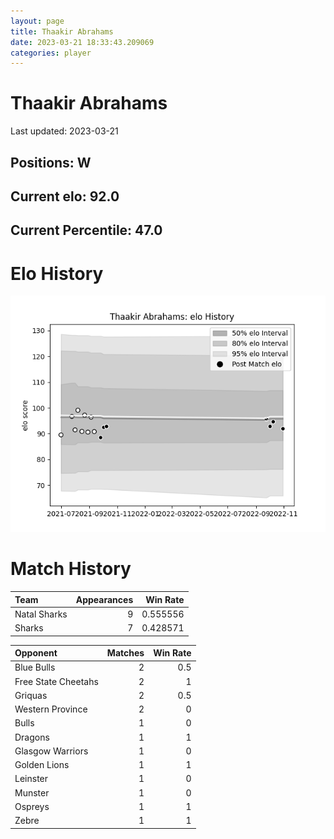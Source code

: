 ```yaml
---  
layout: page  
title: Thaakir Abrahams  
date: 2023-03-21 18:33:43.209069  
categories: player  
---
```

# Thaakir Abrahams


Last updated: 2023-03-21
## Positions: W

## Current elo: 92.0

## Current Percentile: 47.0

# Elo History


![elo history](history_ThaakirAbrahams.png)
# Match History


| Team         |   Appearances |   Win Rate |
|:-------------|--------------:|-----------:|
| Natal Sharks |             9 |   0.555556 |
| Sharks       |             7 |   0.428571 |

| Opponent            |   Matches |   Win Rate |
|:--------------------|----------:|-----------:|
| Blue Bulls          |         2 |        0.5 |
| Free State Cheetahs |         2 |        1   |
| Griquas             |         2 |        0.5 |
| Western Province    |         2 |        0   |
| Bulls               |         1 |        0   |
| Dragons             |         1 |        1   |
| Glasgow Warriors    |         1 |        0   |
| Golden Lions        |         1 |        1   |
| Leinster            |         1 |        0   |
| Munster             |         1 |        0   |
| Ospreys             |         1 |        1   |
| Zebre               |         1 |        1   |